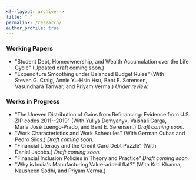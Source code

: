 ```yaml
---
<!--layout: archive-->
title: " "
permalink: /research/
author_profile: true
---
```


### Working Papers

* "Student Debt, Homeownership, and Wealth Accumulation over the Life Cycle" (Updated draft coming soon.) <br>
* "Expenditure Smoothing under Balanced Budget Rules" (With Steven&nbsp;G.&nbsp;Craig, Annie&nbsp;Yu&#8209;Hsin&nbsp;Hsu, Bent&nbsp;E.&nbsp;S&oslash;rensen, Vasundhara&nbsp;Tanwar, and Priyam&nbsp;Verma.) *Under review.* <br>

### Works in Progress

* "The Uneven Distribution of Gains from Refinancing: Evidence from U.S. ZIP codes 2011--2019" (With Yuliya&nbsp;Demyanyk, Vaishali&nbsp;Garga, Mar&iacute;a&nbsp;Jos&eacute;&nbsp;Luengo&#8209;Prado, and Bent&nbsp;E.&nbsp;S&oslash;rensen.) *Draft coming soon.* <br>
* "Work Characteristics and Work Schedules" (With German&nbsp;Cubas and Pedro&nbsp;Silos.) *Draft coming soon.* <br>
* "Financial Literacy and the Credit Card Debt Puzzle" (With Daniel&nbsp;Jacobs.) *Draft coming soon.* <br>
* "Financial Inclusion Policies in Theory and Practice" *Draft coming soon.* <br>
* "Why is India's Manufacturing Value-added flat?" (With Kriti&nbsp;Khanna, Nausheen&nbsp;Sodhi, and Priyam&nbsp;Verma.) <br>